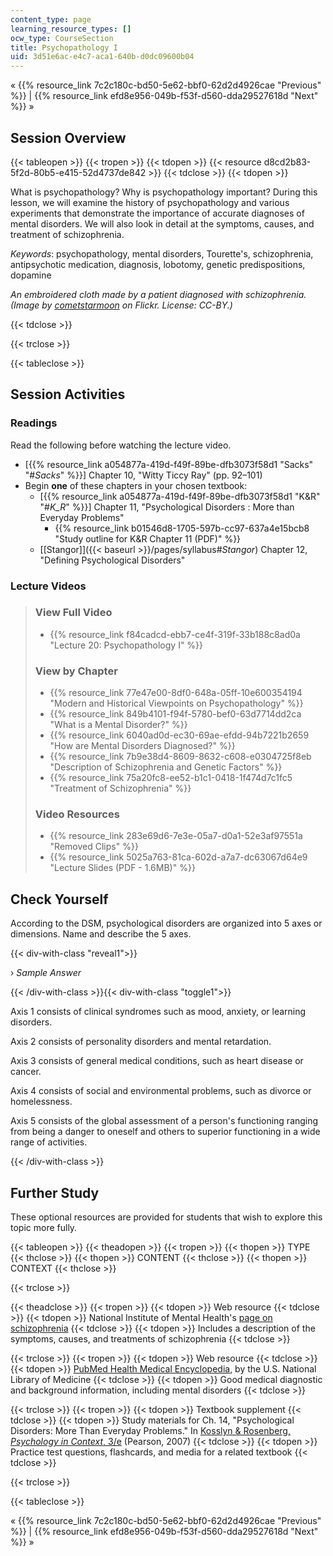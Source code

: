 ```yaml
---
content_type: page
learning_resource_types: []
ocw_type: CourseSection
title: Psychopathology I
uid: 3d51e6ac-e4c7-aca1-640b-d0dc09600b04
---
```


« {{% resource_link 7c2c180c-bd50-5e62-bbf0-62d2d4926cae "Previous" %}} | {{% resource_link efd8e956-049b-f53f-d560-dda29527618d "Next" %}} »

Session Overview
----------------

{{< tableopen >}}
{{< tropen >}}
{{< tdopen >}}
{{< resource d8cd2b83-5f2d-80b5-e415-52d4737de842 >}}
{{< tdclose >}}
{{< tdopen >}}


What is psychopathology? Why is psychopathology important? During this lesson, we will examine the history of psychopathology and various experiments that demonstrate the importance of accurate diagnoses of mental disorders. We will also look in detail at the symptoms, causes, and treatment of schizophrenia.

_Keywords_: psychopathology, mental disorders, Tourette's, schizophrenia, antipsychotic medication, diagnosis, lobotomy, genetic predispositions, dopamine

_An embroidered cloth made by a patient diagnosed with schizophrenia. (Image by [cometstarmoon](http://www.flickr.com/photos/calistan/) on Flickr. License: CC-BY.)_


{{< tdclose >}}

{{< trclose >}}

{{< tableclose >}}

Session Activities
------------------

### Readings

Read the following before watching the lecture video.

*   \[{{% resource_link a054877a-419d-f49f-89be-dfb3073f58d1 "Sacks" "#_Sacks_" %}}\] Chapter 10, "Witty Ticcy Ray" (pp. 92–101)
*   Begin **one** of these chapters in your chosen textbook:
    *   \[{{% resource_link a054877a-419d-f49f-89be-dfb3073f58d1 "K&R" "#_K_R_" %}}\] Chapter 11, "Psychological Disorders : More than Everyday Problems"
        *   {{% resource_link b01546d8-1705-597b-cc97-637a4e15bcb8 "Study outline for K&R Chapter 11 (PDF)" %}}
    *   [\[Stangor\]]({{< baseurl >}}/pages/syllabus#_Stangor_) Chapter 12, "Defining Psychological Disorders"

### Lecture Videos

> ### View Full Video
> 
> *   {{% resource_link f84cadcd-ebb7-ce4f-319f-33b188c8ad0a "Lecture 20: Psychopathology I" %}}
> 
> ### View by Chapter
> 
> *   {{% resource_link 77e47e00-8df0-648a-05ff-10e600354194 "Modern and Historical Viewpoints on Psychopathology" %}}
> *   {{% resource_link 849b4101-f94f-5780-bef0-63d7714dd2ca "What is a Mental Disorder?" %}}
> *   {{% resource_link 6040ad0d-ec30-69ae-efdd-94b7221b2659 "How are Mental Disorders Diagnosed?" %}}
> *   {{% resource_link 7b9e38d4-8609-8632-c608-e0304725f8eb "Description of Schizophrenia and Genetic Factors" %}}
> *   {{% resource_link 75a20fc8-ee52-b1c1-0418-1f474d7c1fc5 "Treatment of Schizophrenia" %}}
> 
> ### Video Resources
> 
> *   {{% resource_link 283e69d6-7e3e-05a7-d0a1-52e3af97551a "Removed Clips" %}}
> *   {{% resource_link 5025a763-81ca-602d-a7a7-dc63067d64e9 "Lecture Slides (PDF - 1.6MB)" %}}

Check Yourself
--------------

According to the DSM, psychological disorders are organized into 5 axes or dimensions. Name and describe the 5 axes.

{{< div-with-class "reveal1">}}

› _Sample Answer_

{{< /div-with-class >}}{{< div-with-class "toggle1">}}

Axis 1 consists of clinical syndromes such as mood, anxiety, or learning disorders.

Axis 2 consists of personality disorders and mental retardation.

Axis 3 consists of general medical conditions, such as heart disease or cancer.

Axis 4 consists of social and environmental problems, such as divorce or homelessness.

Axis 5 consists of the global assessment of a person's functioning ranging from being a danger to oneself and others to superior functioning in a wide range of activities.

{{< /div-with-class >}}

Further Study
-------------

These optional resources are provided for students that wish to explore this topic more fully.

{{< tableopen >}}
{{< theadopen >}}
{{< tropen >}}
{{< thopen >}}
TYPE
{{< thclose >}}
{{< thopen >}}
CONTENT
{{< thclose >}}
{{< thopen >}}
CONTEXT
{{< thclose >}}

{{< trclose >}}

{{< theadclose >}}
{{< tropen >}}
{{< tdopen >}}
Web resource
{{< tdclose >}}
{{< tdopen >}}
National Institute of Mental Health's [page on schizophrenia](http://www.nimh.nih.gov/health/publications/schizophrenia/index.shtml)
{{< tdclose >}}
{{< tdopen >}}
Includes a description of the symptoms, causes, and treatments of schizophrenia
{{< tdclose >}}

{{< trclose >}}
{{< tropen >}}
{{< tdopen >}}
Web resource
{{< tdclose >}}
{{< tdopen >}}
[PubMed Health Medical Encyclopedia](https://www.ncbi.nlm.nih.gov/pubmed/), by the U.S. National Library of Medicine
{{< tdclose >}}
{{< tdopen >}}
Good medical diagnostic and background information, including mental disorders
{{< tdclose >}}

{{< trclose >}}
{{< tropen >}}
{{< tdopen >}}
Textbook supplement
{{< tdclose >}}
{{< tdopen >}}
Study materials for Ch. 14, "Psychological Disorders: More Than Everyday Problems." In [Kosslyn & Rosenberg, _Psychology in Context_, 3/e](http://www.pearsonhighered.com/educator/product/Fundamentals-of-Psychology-in-Context/9780205507573.page) (Pearson, 2007)
{{< tdclose >}}
{{< tdopen >}}
Practice test questions, flashcards, and media for a related textbook
{{< tdclose >}}

{{< trclose >}}

{{< tableclose >}}

« {{% resource_link 7c2c180c-bd50-5e62-bbf0-62d2d4926cae "Previous" %}} | {{% resource_link efd8e956-049b-f53f-d560-dda29527618d "Next" %}} »
